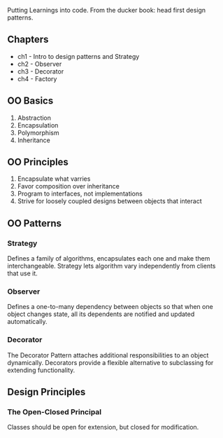 Putting Learnings into code. From the ducker book: head first design patterns.

## Chapters
- ch1 - Intro to design patterns and Strategy
- ch2 - Observer
- ch3 - Decorator
- ch4 - Factory

## OO Basics
1. Abstraction
2. Encapsulation
3. Polymorphism
4. Inheritance

## OO Principles
1. Encapsulate what varries
2. Favor composition over inheritance
3. Program to interfaces, not implementations
4. Strive for loosely coupled designs between objects that interact

## OO Patterns
### Strategy
Defines a family of algorithms, encapsulates each one and make them interchangeable. Strategy lets algorithm vary independently from clients that use it.

### Observer
Defines a one-to-many dependency between objects so that when one object changes state, all its dependents are notified and updated automatically.

### Decorator
The Decorator Pattern attaches additional responsibilities to an object dynamically. Decorators provide a flexible alternative to subclassing for extending functionality.

## Design Principles
### The Open-Closed Principal
Classes should be open for extension, but closed for modification.
